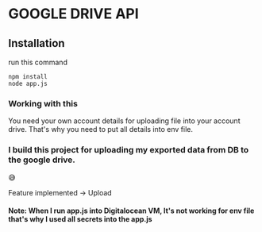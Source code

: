# GOOGLE DRIVE API

## Installation
run this command
```
npm install
node app.js
```
### Working with this
You need your own account details for uploading file into your account drive.
That's why you need to put all details into env file.

### I build this project for uploading my exported data from DB to the google drive.
😅

Feature implemented -> Upload

#### Note: When I run app.js into Digitalocean VM, It's not working for env file that's why I used all secrets into the app.js
